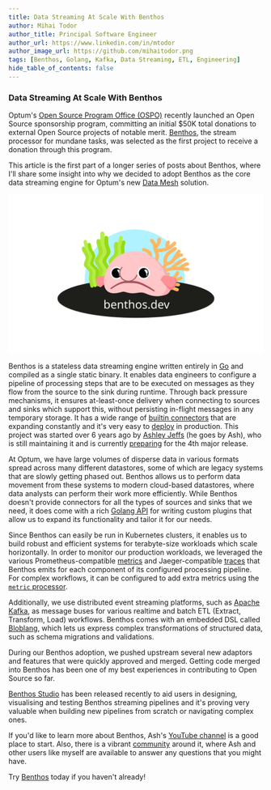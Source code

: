 ```yaml
---
title: Data Streaming At Scale With Benthos
author: Mihai Todor
author_title: Principal Software Engineer
author_url: https://www.linkedin.com/in/mtodor
author_image_url: https://github.com/mihaitodor.png
tags: [Benthos, Golang, Kafka, Data Streaming, ETL, Engineering]
hide_table_of_contents: false
---
```


### Data Streaming At Scale With Benthos

<!--truncate-->

Optum's [Open Source Program Office (OSPO)](https://opensource.optum.com/blog/2021/08/24/OSPO%20culture) recently launched an Open Source sponsorship program, committing an initial $50K total donations to external Open Source projects of notable merit. [Benthos](https://benthos.dev/), the stream processor for mundane tasks, was selected as the first project to receive a donation through this program.

This article is the first part of a longer series of posts about Benthos, where I'll share some insight into why we decided to adopt Benthos as the core data streaming engine for Optum's new [Data Mesh](https://martinfowler.com/articles/data-mesh-principles.html) solution.

![Benthos logo](./images/benthos.dev.svg)

Benthos is a stateless data streaming engine written entirely in [Go](https://go.dev/) and compiled as a single static binary. It enables data engineers to configure a pipeline of processing steps that are to be executed on messages as they flow from the source to the sink during runtime. Through back pressure mechanisms, it ensures at-least-once delivery when connecting to sources and sinks which support this, without persisting in-flight messages in any temporary storage. It has a wide range of [builtin connectors](https://www.benthos.dev/docs/about/#components) that are expanding constantly and it's very easy to [deploy](https://www.benthos.dev/docs/guides/getting_started) in production. This project was started over 6 years ago by [Ashley Jeffs](https://www.jeffail.uk/) (he goes by Ash), who is still maintaining it and is currently [preparing](https://github.com/Jeffail/benthos/issues/1071) for the 4th major release.

At Optum, we have large volumes of disperse data in various formats spread across many different datastores, some of which are legacy systems that are slowly getting phased out. Benthos allows us to perform data movement from these systems to modern cloud-based datastores, where data analysts can perform their work more efficiently. While Benthos doesn't provide connectors for all the types of sources and sinks that we need, it does come with a rich [Golang API](https://pkg.go.dev/github.com/Jeffail/benthos/v3/public/service) for writing custom plugins that allow us to expand its functionality and tailor it for our needs.

Since Benthos can easily be run in Kubernetes clusters, it enables us to build robust and efficient systems for terabyte-size workloads which scale horizontally. In order to monitor our production workloads, we leveraged the various Prometheus-compatible [metrics](https://www.benthos.dev/docs/components/metrics/about) and Jaeger-compatible [traces](https://www.benthos.dev/docs/components/tracers/about) that Benthos emits for each component of its configured processing pipeline. For complex workflows, it can be configured to add extra metrics using the [`metric` processor](https://www.benthos.dev/docs/components/processors/metric).

Additionally, we use distributed event streaming platforms, such as [Apache Kafka](https://kafka.apache.org/), as message buses for various realtime and batch ETL (Extract, Transform, Load) workflows. Benthos comes with an embedded DSL called [Bloblang](https://www.benthos.dev/docs/guides/bloblang/about), which lets us express complex transformations of structured data, such as schema migrations and validations.

During our Benthos adoption, we pushed upstream several new adaptors and features that were quickly approved and merged. Getting code merged into Benthos has been one of my best experiences in contributing to Open Source so far.

[Benthos Studio](https://studio.benthos.dev/) has been released recently to aid users in designing, visualising and testing Benthos streaming pipelines and it's proving very valuable when building new pipelines from scratch or navigating complex ones.

If you'd like to learn more about Benthos, Ash's [YouTube channel](https://www.youtube.com/c/Jeffail) is a good place to start. Also, there is a vibrant [community](https://www.benthos.dev/community) around it, where Ash and other users like myself are available to answer any questions that you might have.

Try [Benthos](https://benthos.dev/) today if you haven't already!
